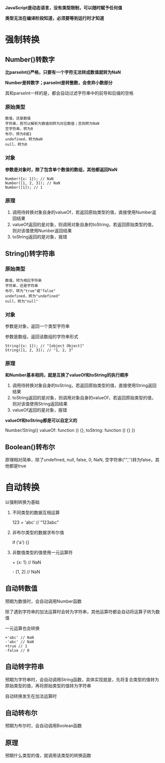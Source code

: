 **JavaScript是动态语言，没有类型限制，可以随时赋予任何值**

**类型无法在编译阶段知道，必须要等到运行时才知道**
# 强制转换
## Number()转数字
**比parseInt()严格，只要有一个字符无法转成数值就转为NaN**

**Number是转数字；parseInt是转整数，会舍弃小数部分**

其和parseInt一样的是，都会自动过滤字符串中的前导和后缀的空格
### 原始类型
	数值，还是数值
	字符串，若可以解析为数值则转为对应数值；否则转为NaN
	空字符串，转为0
	布尔，转为0或1
	undefined，转为NaN
	null，转为0
### 对象
**参数是对象时，除了包含单个数值的数组，其他都返回NaN**

	Number({x: 1}); // NaN
	Number([1, 2, 3]); // NaN
	Number([1]); // 1
### 原理
1. 调用待转换对象自身的valueOf，若返回原始类型的值，直接使用Number返回结果
2. valueOf返回的是对象，则调用对象自身的toString，若返回原始类型的值，则对该值使用Number返回结果
3. toString返回的是对象，报错

## String()转字符串
### 原始类型
	数值，转为相应字符串
	字符串，还是字符串
	布尔，转为"true"或"false"
	undefined，转为"undefined"
	null，转为"null"
### 对象
参数是对象，返回一个类型字符串

参数是数组，返回该数组的字符串形式

	String({x: 1}); // "[object Object]"
	String([1, 2, 3]); // "1, 2, 3"
### 原理
**和Number基本相同，就是互换了valueOf和toString的执行顺序**

1. 调用待转换对象自身的toString，若返回原始类型的值，直接使用String返回结果
2. toString返回的是对象，则调用对象自身的valueOf，若返回原始类型的值，则对该值使用String返回结果
3. valueOf返回的是对象，报错

**valueOf和toString都是可以自定义的**

Number/String({
	valueOf: function () {},
	toString: function () {}
})
## Boolean()转布尔
原理相对简单，除了undefined, null, false, 0, NaN, 空字符串("",'')转为false，其他都是true
# 自动转换
以强制转换为基础

1. 不同类型的数据互相运算

	123 + 'abc' // "123abc"
2. 非布尔类型的数据求布尔值

	if ('a') {}
3. 非数值类型的值使用一元运算符

	\+ {x: 1} // NaN

	\- [1, 2] // NaN

## 自动转数值
预期为数值时，会自动调用Number函数

除了遇到字符串的加法运算时会转为字符串，其他运算符都会自动将运算子转为数值

一元运算也会转换

	+'abc' // NaN
	-'abc' // NaN
	+true // 1
	-false // 0
## 自动转字符串
预期为字符串时，会自动调用String函数，具体实现就是，先将复合类型的值转为原始类型的值，再将原始类型的值转为字符串

自动转换发生在加法运算时
## 自动转布尔
预期为布尔时，会自动调用Boolean函数
## 原理
预期什么类型的值，就调用该类型的转换函数
